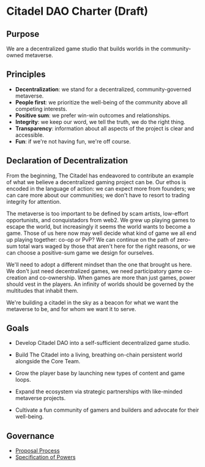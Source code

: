 # Citadel DAO Charter (Draft)

## Purpose

We are a decentralized game studio that builds worlds in the community-owned metaverse. 

## Principles

- **Decentralization**: we stand for a decentralized, community-governed metaverse. 
- **People first**: we prioritize the well-being of the community above all competing interests. 
- **Positive sum**: we prefer win-win outcomes and relationships.
- **Integrity**: we keep our word, we tell the truth, we do the right thing. 
- **Transparency**: information about all aspects of the project is clear and accessible. 
- **Fun**: if we're not having fun, we're off course. 

## Declaration of Decentralization

From the beginning, The Citadel has endeavored to contribute  an example of what we believe a decentralized gaming project can be. Our ethos is encoded in the language of action: we can expect more from founders; we can care more about our communities; we don't have to resort to trading integrity for attention.  

The metaverse is too important to be defined by scam artists, low-effort opportunists, and conquistadors from web2. We grew up playing games to escape the world, but increasingly it seems the world wants to become a game. Those of us here now may well decide what kind of game we all end up playing together: co-op or PvP? We can continue on the path of zero-sum total wars waged by those that aren't here for the right reasons, or we can choose a positive-sum game we design for ourselves. 

We'll need to adopt a different mindset than the one that brought us here. We don't just need decentralized games, we need participatory game co-creation and co-ownership. When games are more than just games, power should vest in the players. An infinity of worlds should be governed by the multitudes that inhabit them.

We're building a citadel in the sky as a beacon for what we want the metaverse to be, and for whom we want it to serve.  

## Goals

- Develop Citadel DAO into a self-sufficient decentralized game studio. 

- Build The Citadel into a living, breathing on-chain persistent world alongside the Core Team. 

- Grow the player base by launching new types of content and game loops. 

- Expand the ecosystem via strategic partnerships with like-minded metaverse projects.

- Cultivate a fun community of gamers and builders and advocate for their well-being.

## Governance

- [Proposal Process](#)
- [Specification of Powers](#)

